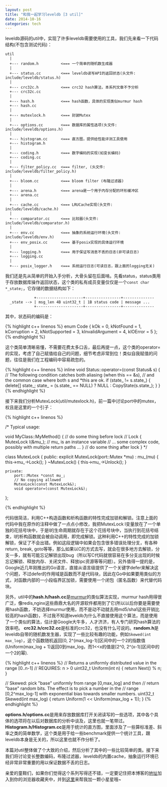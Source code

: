 ```yaml
---
layout: post
title: "和我一起学习leveldb [3 util]"
date: 2014-10-16
categories: tech
---
```


leveldb源码的util中，实现了许多leveldb需要使用的工具，我们先来看一下代码结构(不包含测试代码)：

    util
      |
      +--- random.h          <=== 一个简单的随机数生成器
      |
      +--- status.cc         <=== leveldb读写API的返回状态(头文件: include/leveldb/status.h)
      |
      +--- crc32c.h          <=== crc32 hash算法，本系列文章不予分析
      +--- crc32c.cc
      |
      +--- hash.h            <=== hash函数，具体的实现类似murmur hash
      +--- hash.cc
      |
      +--- mutexlock.h       <=== 封装Mutex
      |
      +--- options.cc        <=== 数据库的属性选项(头文件: include/leveldb/options.h)
      |
      +--- histogram.cc      <=== 直方图，提供给性能评测工具使用
      +--- histogram.h
      |
      +--- coding.h          <=== 数字编码的实现(如变长编码)
      +--- coding.cc
      |
      +--- filter_policy.cc  <=== filter, (头文件: include/leveldb/filter_policy.h)
      |
      +--- bloom.cc          <=== bloom filter (布隆过滤器)
      |
      +--- arena.h           <=== arena是一个用于内存分配的环形缓冲区
      +--- arena.cc
      |
      +--- cache.cc          <=== LRUCache实现(头文件: include/leveldb/cache.h)
      |
      +--- comparator.cc     <=== 比较器(头文件: include/leveldb/comparator.h)
      |
      +--- env.cc            <=== 抽象的系统运行环境(头文件: include/leveldb/env.h)
      +--- env_posix.cc      <=== 基于posix实现的具体运行环境
      |
      +--- logging.h         <=== 用于保证写消息不丢的日志(非可读日志)
      +--- logging.cc
      |
      +--- posix_logger.h    <=== 系统运行日志(可读日志，跟上面的logging无关)

我们还是先从简单的开始入手分析，大骨头留在后面啃。先看status，status类用于存放数据库操作返回状态，这个类的私有成员变量仅仅是一个`const char *_state;`，它存储的数据结构如下：

                 +---------------------+----------------+--------------
      _state --> | msg_len 4B uint32_t | 1B status code | message ...
                 +---------------------+----------------+--------------

其中，状态码的编码是：

{% highlight c++ linenos %}
enum Code {
  kOk = 0,
  kNotFound = 1,
  kCorruption = 2,
  kNotSupported = 3,
  kInvalidArgument = 4,
  kIOError = 5
};
{% endhighlight %}

这个类简单清晰易懂，不需要花费太多口舌，最后再提一点，这个类的operator=的实现，考虑了自己赋值给自己的问题，细节考虑非常到位！类似自我赋值的问题，往往是我们在工程编码中容易疏忽的。

{% highlight c++ linenos %}
inline void Status::operator=(const Status& s) {
  // The following condition catches both aliasing (when this == &s),
  // and the common case where both s and *this are ok.
  if (state_ != s.state_) {
    delete[] state_;
    state_ = (s.state_ == NULL) ? NULL : CopyState(s.state_);
  }
}
{% endhighlight %}

接下来我们分析MutexLock(util/mutexlock.h)，前一篇中讨论port中的mutex，权且是这里的一个引子：

{% highlight c++ linenos %}

/*
 Typical usage:

   void MyClass::MyMethod() {
     // do some thing before lock
     // Lock
     {
         MutexLock l(&mu_);       // mu_ is an instance variable
         // ... some complex code, possibly with multiple return paths ...
     }
     // do some thing after lock
   }
*/

class MutexLock {
    public:
        explicit MutexLock(port::Mutex *mu) : mu_(mu) {
            this->mu_->Lock();
        }
        ~MutexLock() { this->mu_->Unlock(); }

    private:
        port::Mutex *const mu_;
        // No copying allowed
        MutexLock(const MutexLock&);
        void operator=(const MutexLock&);
};

{% endhighlight %}

代码很简洁，利用C++构造函数和析构函数的特性完成加锁和解锁。注意上面的代码中我在原作的注释中做了一点点小修改，我把MutexLock l变量放在了一个单独的花括号块中，于是l的生命周期就存在于这个花括号块中，当执行到花括号结束，l的析构函数就会被自动调用，即完成解锁。这种利用C++的特性完成的加锁解锁，保证了不会出错。例如这段逻辑中如果会包含很多错误处理分支，有各种return, break, goto等等，那么如果以C的方式去写，就会在很多地方去解锁，分支一多，就有可能忘记解锁出现bug（所以写C代码就很容易在多分支出现的时候忘记解锁、释放内存、关闭文件、释放ipc资源等等问题）。另外值得一提的是，Google近几年刚推出的Go语言，直接从语言级提供了一个关键字defer来解决这个问题，不过defer的作用域是函数而不是代码块，因此在Go中如果要用类似的方式，对函数内部的一小段临界区加锁，需要使用一个闭包（匿名函数）来代替代码块。

另外，util中的**hash.h/hash.cc**是[murmur][murmur_wiki]的类似算法实现，murmur hash用得很广泛，像redis,nginx这些鼎鼎大名的开源软件都用到了它(所以以后你要是需要使用hash函数，不妨选择murmur使用，而不是动不动就去用md5/sha1这些开销比较高的hash函数)，不过我不知道leveldb为什么不直接使用这个算法，而是使用了一个类似的算法，估计是Google大牛多，人才济济，有人专门研究hash算法的效率吧。
**crc32.h/crc32.cc**是标准的crc32，也没有什么可说的。**random.h**是leveldb自带的随机数发生器，实现了一些比较有趣的功能，例如`Skewed(int max_log)`，这个函数随机返回[0, 2^(max_log-1)]区间中的一个2的指数值(Uniform(max_log + 1)返回0到max_log，而1<<x的值是[2^0, 2^(x-1)]区间中的一个2的幂). 

{% highlight c++ linenos %}
// Returns a uniformly distributed value in the range [0..n-1]
// REQUIRES: n > 0
uint32_t Uniform(int n) { return Next() % n; }

// Skewed: pick "base" uniformly from range [0,max_log] and then
// return "base" random bits.  The effect is to pick a number in the
// range [0,2^max_log-1] with exponential bias towards smaller numbers.
uint32_t Skewed(int max_log) {
    return Uniform(1 << Uniform(max_log + 1));
}
{% endhighlight %}

**options.h/options.cc**是用来存放数据库打开关闭读写的一些选项，其中各个具体的选项将在以后对数据库的分析中谈及，这里也就一笔带过。**Histogram.h/Histogram.cc**是用于统计的直方图，里面涉及了一些算标准差、斜率之类的简单数学，这个类是用于给一些benchmark提供一个统计工具，跟leveldb本身是无关的，所以这里也就不作分析了。

本篇对util整体做了个大致的介绍，然后分析了其中的一些比较简单的类。接下来我们将讨论变长整数编码，布隆过滤器，leveldb的内置cache，抽象运行环境已经非常非常重要的用以保证数据不丢的日志。

亲爱的童鞋们，如果你们觉得这个系列写得还不错，一定要记住把本博客的[地址][my_blog]加入到你的浏览器收藏夹中，并到[这里][my_blog_git]来帮我加一颗小星星哦~

[murmur_wiki]: http://en.wikipedia.org/wiki/MurmurHash
[my_blog]: http://brg-liuwei.github.io
[my_blog_git]: https://github.com/brg-liuwei/brg-liuwei.github.io

